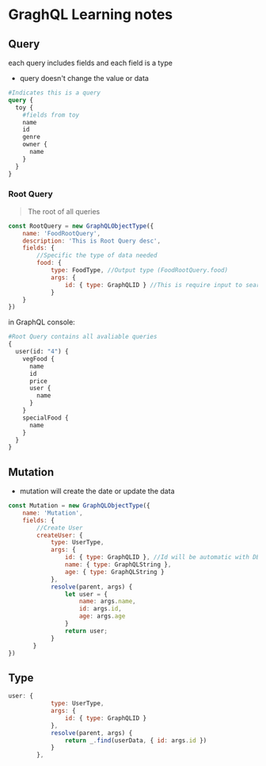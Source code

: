 # GraghQL Learning notes

## Query
each query includes fields and each field is a type

- query doesn't change the value or data

```graphql
#Indicates this is a query
query {
  toy {
    #fields from toy
    name
    id
    genre
    owner {
      name
    }
  }
}
```

### Root Query
> The root of all queries
```javascript
const RootQuery = new GraphQLObjectType({
    name: 'FoodRootQuery',
    description: 'This is Root Query desc',
    fields: {
        //Specific the type of data needed
        food: {
            type: FoodType, //Output type (FoodRootQuery.food)
            args: {
                id: { type: GraphQLID } //This is require input to search data (This can be implment as search by id or etc)
            }
    }
})
```
in GraphQL console:
```graphql
#Root Query contains all avaliable queries
{ 
  user(id: "4") {
    vegFood {
      name
      id
      price
      user {
        name
      }
    }
    specialFood {
      name
    }
  }
}
```

## Mutation

- mutation will create the date or update the data
```javascript
const Mutation = new GraphQLObjectType({
    name: 'Mutation',
    fields: {
        //Create User
        createUser: {
            type: UserType,
            args: {
                id: { type: GraphQLID }, //Id will be automatic with DB
                name: { type: GraphQLString },
                age: { type: GraphQLString }
            },
            resolve(parent, args) {
                let user = {
                    name: args.name,
                    id: args.id,
                    age: args.age
                }
                return user;
            }
       }
})
```

## Type 
```javascript
user: {
            type: UserType,
            args: {
                id: { type: GraphQLID }
            },
            resolve(parent, args) {
                return _.find(userData, { id: args.id })
            }
        },
```


